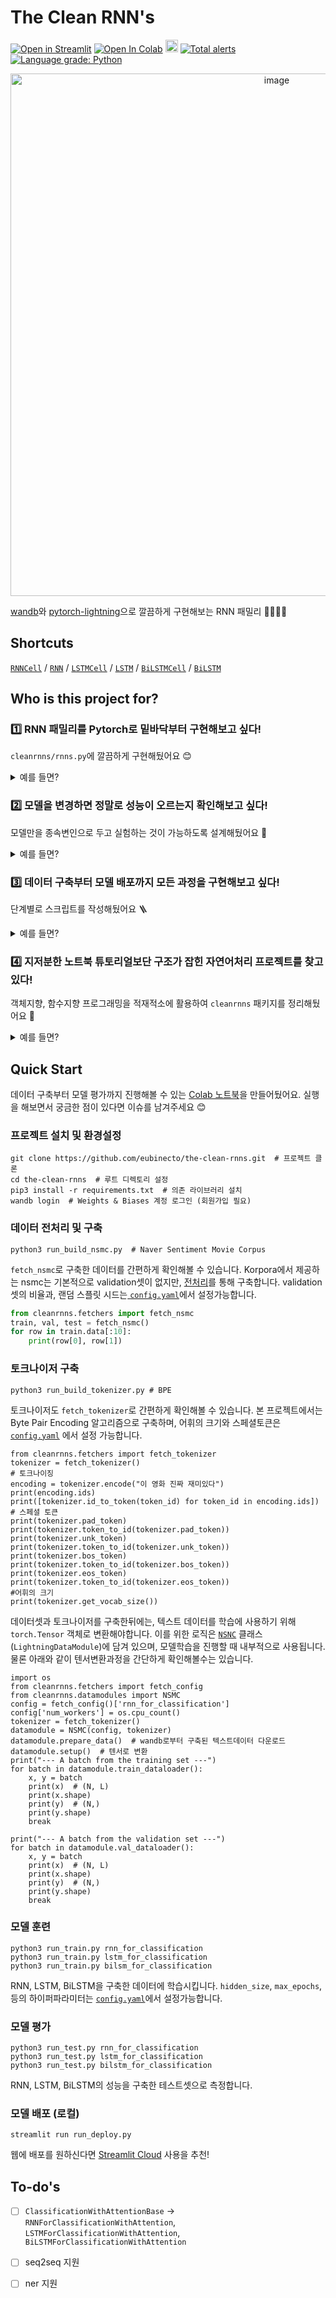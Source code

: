 # The Clean RNN's 

[![Open in Streamlit](https://static.streamlit.io/badges/streamlit_badge_black_white.svg)](https://share.streamlit.io/eubinecto/the-clean-rnns/main/run_deploy.py)
[![Open In Colab](https://colab.research.google.com/assets/colab-badge.svg)](https://colab.research.google.com/drive/1ThRBOZYjJNZmOcs173qZroyaotNe7tSc?usp=sharing)
 <a href="https://wandb.ai/eubinecto/the-clean-rnns/artifacts"><img src="https://raw.githubusercontent.com/wandb/assets/main/wandb-github-badge-28-gray.svg" height=20></a>
 [![Total alerts](https://img.shields.io/lgtm/alerts/g/eubinecto/the-clean-rnns.svg?logo=lgtm&logoWidth=18)](https://lgtm.com/projects/g/eubinecto/the-clean-rnns/alerts/)
 [![Language grade: Python](https://img.shields.io/lgtm/grade/python/g/eubinecto/the-clean-rnns.svg?logo=lgtm&logoWidth=18)](https://lgtm.com/projects/g/eubinecto/the-clean-rnns/context:python)

<p align="center">
  <img width="836" alt="image" src="https://user-images.githubusercontent.com/56193069/162101921-48ca93d2-787b-4eef-8a5b-00f31a3dba8c.png">
</p>


[wandb](https://wandb.ai/site)와 [pytorch-lightning](https://pytorch-lightning.readthedocs.io/en/latest/)으로 깔끔하게 구현해보는 RNN 패밀리 👨‍👩‍👧‍👦


## Shortcuts
[`RNNCell`](https://github.com/eubinecto/the-clean-rnns/blob/0e30c8035f9ea29bd96edc23e8a8f9b8457a8a3c/cleanrnns/rnns.py#L24-L45) / [`RNN`](https://github.com/eubinecto/the-clean-rnns/blob/0e30c8035f9ea29bd96edc23e8a8f9b8457a8a3c/cleanrnns/rnns.py#L48-L56) / [`LSTMCell`](https://github.com/eubinecto/the-clean-rnns/blob/0e30c8035f9ea29bd96edc23e8a8f9b8457a8a3c/cleanrnns/rnns.py#L59-L89) / [`LSTM`](https://github.com/eubinecto/the-clean-rnns/blob/0e30c8035f9ea29bd96edc23e8a8f9b8457a8a3c/cleanrnns/rnns.py#L92-L98) / [`BiLSTMCell`](https://github.com/eubinecto/the-clean-rnns/blob/e718b0ae556702b3ca14e6b423afecd62a91f845/cleanrnns/rnns.py#L110-L122) /  [`BiLSTM`](https://github.com/eubinecto/the-clean-rnns/blob/e718b0ae556702b3ca14e6b423afecd62a91f845/cleanrnns/rnns.py#L125-L132)

## Who is this project for?
### 1️⃣ RNN 패밀리를 Pytorch로 밑바닥부터 구현해보고 싶다!
`cleanrnns/rnns.py`에 깔끔하게 구현해뒀어요 😊 

<details>
<summary> 예를 들면? </summary>
  
- [X] `RNNCell`, `RNN`
- [X] `LSTMCell`, `LSTM`
- [X] `BiLSTMCell`, `BiLSTM`
- [ ]  🚧 `GRUCell`, `GRU` 🚧
  
</details>


### 2️⃣ 모델을 변경하면 정말로 성능이 오르는지 확인해보고 싶다!

모델만을 종속변인으로 두고 실험하는 것이 가능하도록 설계해뒀어요 📝

<details>
<summary> 예를 들면? </summary>
  
#### Naver Sentiment Movie Corpus 긍/부정 이진분류 성능 비교 
모델  | f1 score (test) | 가중치 | 소요시간 | `hidden_size` | 하이퍼파라미터 |  wandb 로그
--- | --- |--------| --- | ---| --- | --- 
RNN  | 0.8411 | 16.4M | 18m 19s | 512 | 통일 | [학습](https://wandb.ai/eubinecto/the-clean-rnns/runs/40ca3shv?workspace=user-eubinecto) / [테스트](https://wandb.ai/eubinecto/the-clean-rnns/runs/20pfhypk/overview)
LSTM |  0.8522 | 16.4M | 20m 18s | 443 | 통일 |  [학습](https://wandb.ai/eubinecto/the-clean-rnns/runs/3eilxpo4/overview) / [테스트](https://wandb.ai/eubinecto/the-clean-rnns/runs/2vimv04k/overview) 
BiLSTM | **0.8539** | 16.4M | **36m 12s** | 387 | 통일 |  [학습](https://wandb.ai/eubinecto/the-clean-rnns/runs/cyos30w7/artifacts) / [테스트](https://wandb.ai/eubinecto/the-clean-rnns/runs/38zie0fu/overview)

 동일한 입력에 대한 예측값도 [웹 데모](https://share.streamlit.io/eubinecto/the-clean-rnns/main/run_deploy.py) 에서 한눈에 비교가 가능해요 |
 --- | 
  <img width="350" alt="image" src="https://user-images.githubusercontent.com/56193069/162197935-4eddc14d-8580-48f9-82ab-64e97d2f877f.png"> |
 

</details>

### 3️⃣ 데이터 구축부터 모델 배포까지 모든 과정을 구현해보고 싶다!
단계별로 스크립트를 작성해뒀어요 🪜 

<details>
<summary> 예를 들면? </summary>
  
- [X] `run_build_nsmc.py` (데이터 구축)
- [X] `run_build_tokenizer.py` (토크나이저 구축) 
- [X] `run_train.py` (모델 훈련)
- [X] `run_test.py` (모델 평가) 
- [X] `run_deploy.py` (모델 배포)
- [ ] 🚧 `run_tune.py` (하이퍼파라미터 튜닝)  🚧
  
</details>


### 4️⃣ 지저분한 노트북 튜토리얼보단 구조가 잡힌 자연어처리 프로젝트를 찾고있다!

객체지향, 함수지향 프로그래밍을 적재적소에 활용하여 `cleanrnns` 패키지를 정리해뒀어요 🧹 

<details>
<summary> 예를 들면? </summary>
  

- `datamodules.py` (객체지향 - 학습에 사용할 데이터셋을 `pl.LightningDataModule`객체로 추상화)
- `datasets.py` (객체지향 - 풀고자하는 문제에 따른 데이터의 형식을 `torch.utils.data.Dataset`객체로 추상화)
- `fetchers.py` (함수지향 - 데이터를 로드 및 다운로드하는 로직을 함수로 정의)
- `models.py` (객체지향 - 풀고자하는 문제의 형식을 `pl.LightningModule` 객체로 추상화)
- `paths.py` (로컬 경로 정의)
- `pipelines.py` (객체지향 - 예측에 필요한 로직을 하나의 객체로 추상화)
- `preprocess.py` (함수지향 - 데이터 전처리에 필요한 로직을 함수로 정의)
- `rnns.py`(객체지향 - 각 RNN 모델을 `torch.nn.Module`로 추상화)
- `tensors.py` (함수지향 - 데이터셋 -> `torch.Tensor` 변환에 필요한 로직을 함수로 정의)
  
</details>


## Quick Start 

데이터 구축부터 모델 평가까지 진행해볼 수 있는 [Colab 노트북](https://colab.research.google.com/drive/1ThRBOZYjJNZmOcs173qZroyaotNe7tSc?usp=sharing)을 만들어뒀어요. 실행을 해보면서 궁금한 점이 있다면 이슈를 남겨주세요 😊

### 프로젝트 설치 및 환경설정

```shell
git clone https://github.com/eubinecto/the-clean-rnns.git  # 프로젝트 클론
cd the-clean-rnns  # 루트 디렉토리 설정
pip3 install -r requirements.txt  # 의존 라이브러리 설치 
wandb login  # Weights & Biases 계정 로그인 (회원가입 필요)
```

### 데이터 전처리 및 구축 

```shell
python3 run_build_nsmc.py  # Naver Sentiment Movie Corpus
```

`fetch_nsmc`로 구축한 데이터를 간편하게 확인해볼 수 있습니다. Korpora에서 제공하는 nsmc는 기본적으로 validation셋이 없지만,
[전처리](https://github.com/eubinecto/the-clean-rnns/blob/f7e14c53920fe21c333d301c91f5a1d5b0501bb1/run_build_nsmc.py#L19)를 통해 구축합니다.
validation셋의 비율과, 랜덤 스플릿 시드는[ `config.yaml`](https://github.com/eubinecto/the-clean-rnns/blob/f7e14c53920fe21c333d301c91f5a1d5b0501bb1/config.yaml#L4-L5)에서 설정가능합니다.
```python
from cleanrnns.fetchers import fetch_nsmc
train, val, test = fetch_nsmc()
for row in train.data[:10]:
    print(row[0], row[1])
```

### 토크나이저 구축

```shell
python3 run_build_tokenizer.py # BPE
```

토크나이저도 `fetch_tokenizer`로 간편하게 확인해볼 수 있습니다. 본 프로젝트에서는 Byte Pair Encoding 알고리즘으로 구축하며, 어휘의 크기와 스페셜토큰은 [`config.yaml`](https://github.com/eubinecto/the-clean-rnns/blob/f7e14c53920fe21c333d301c91f5a1d5b0501bb1/config.yaml#L7-L15) 에서 설정 가능합니다.

```python3
from cleanrnns.fetchers import fetch_tokenizer
tokenizer = fetch_tokenizer()
# 토크나이징
encoding = tokenizer.encode("이 영화 진짜 재미있다")
print(encoding.ids)
print([tokenizer.id_to_token(token_id) for token_id in encoding.ids])
# 스페셜 토큰
print(tokenizer.pad_token)  
print(tokenizer.token_to_id(tokenizer.pad_token))  
print(tokenizer.unk_token)  
print(tokenizer.token_to_id(tokenizer.unk_token))  
print(tokenizer.bos_token)  
print(tokenizer.token_to_id(tokenizer.bos_token)) 
print(tokenizer.eos_token)  
print(tokenizer.token_to_id(tokenizer.eos_token))  
#어휘의 크기
print(tokenizer.get_vocab_size())
```

데이터셋과 토크나이저를 구축한뒤에는, 텍스트 데이터를 학습에 사용하기 위해 `torch.Tensor` 객체로 변환해야합니다. 이를 위한 로직은
[`NSNC`](https://github.com/eubinecto/the-clean-rnns/blob/f7e14c53920fe21c333d301c91f5a1d5b0501bb1/cleanrnns/datamodules.py#L17-L65) 클래스 (`LightningDataModule`)에 담겨 있으며, 모델학습을 진행할 때 내부적으로 사용됩니다. 물론 아래와 같이 텐서변환과정을 
간단하게 확인해볼수는 있습니다.
```python3
import os
from cleanrnns.fetchers import fetch_config
from cleanrnns.datamodules import NSMC
config = fetch_config()['rnn_for_classification']
config['num_workers'] = os.cpu_count()
tokenizer = fetch_tokenizer()
datamodule = NSMC(config, tokenizer)
datamodule.prepare_data()  # wandb로부터 구축된 텍스트데이터 다운로드
datamodule.setup()  # 텐서로 변환
print("--- A batch from the training set ---")
for batch in datamodule.train_dataloader():
    x, y = batch
    print(x)  # (N, L)
    print(x.shape)
    print(y)  # (N,)
    print(y.shape)
    break

print("--- A batch from the validation set ---")
for batch in datamodule.val_dataloader():
    x, y = batch
    print(x)  # (N, L)
    print(x.shape)
    print(y)  # (N,)
    print(y.shape)
    break

```

### 모델 훈련

```shell
python3 run_train.py rnn_for_classification
python3 run_train.py lstm_for_classification
python3 run_train.py bilsm_for_classification
```
RNN, LSTM, BiLSTM을 구축한 데이터에 학습시킵니다. `hidden_size`, `max_epochs`, 등의 하이퍼파라미터는 [`config.yaml`](https://github.com/eubinecto/the-clean-rnns/blob/f7e14c53920fe21c333d301c91f5a1d5b0501bb1/config.yaml#L18-L52)에서 설정가능합니다.

### 모델 평가
```shell
python3 run_test.py rnn_for_classification
python3 run_test.py lstm_for_classification
python3 run_test.py bilstm_for_classification
```
RNN, LSTM, BiLSTM의 성능을 구축한 테스트셋으로 측정합니다. 

### 모델 배포 (로컬)

```shell
streamlit run run_deploy.py
```
웹에 배포를 원하신다면 [Streamlit Cloud](https://streamlit.io/cloud) 사용을 추천!

## To-do's
- [ ] `ClassificationWithAttentionBase` -> `RNNForClassificationWithAttention`, `LSTMForClassificationWithAttention`, `BiLSTMForClassificationWithAttention`
- [ ] seq2seq 지원
- [ ] ner 지원

